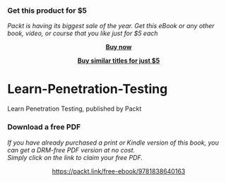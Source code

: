 
### Get this product for $5

<i>Packt is having its biggest sale of the year. Get this eBook or any other book, video, or course that you like just for $5 each</i>


<b><p align='center'>[Buy now](https://packt.link/9781838640163)</p></b>


<b><p align='center'>[Buy similar titles for just $5](https://subscription.packtpub.com/search)</p></b>


# Learn-Penetration-Testing
 Learn Penetration Testing, published by Packt
### Download a free PDF

 <i>If you have already purchased a print or Kindle version of this book, you can get a DRM-free PDF version at no cost.<br>Simply click on the link to claim your free PDF.</i>
<p align="center"> <a href="https://packt.link/free-ebook/9781838640163">https://packt.link/free-ebook/9781838640163 </a> </p>